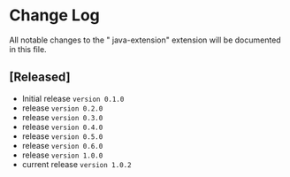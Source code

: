# Change Log

All notable changes to the " java-extension" extension will be documented in this file.


## [Released]

- Initial release ```version 0.1.0```
- release ```version 0.2.0```
- release ```version 0.3.0```
- release ```version 0.4.0```
- release ```version 0.5.0```
- release ```version 0.6.0```
- release ```version 1.0.0```
- current release ```version 1.0.2```